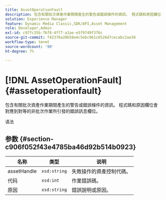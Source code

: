 ```yaml
---
title: AssetOperationFault
description: 包含有關批次資產作業期間產生的警告或錯誤條件的資訊。 程式碼和原因欄位會對應到對等的非批次作業所引發的錯誤訊息欄位。
solution: Experience Manager
feature: Dynamic Media Classic,SDK/API,Asset Management
role: Developer,Admin
exl-id: c97fc35b-76f8-4ff7-a1ae-e5f9749f376c
source-git-commit: f42378a20b58e4c5ebc961c6526d7cecabc2ae38
workflow-type: tm+mt
source-wordcount: '90'
ht-degree: 7%

---
```


# [!DNL AssetOperationFault]{#assetoperationfault}

包含有關批次資產作業期間產生的警告或錯誤條件的資訊。 程式碼和原因欄位會對應到對等的非批次作業所引發的錯誤訊息欄位。

语法

## 参数 {#section-c906f052f43e4785ba46d92b514b0923}

| 名称 | 类型 | 说明 |
|---|---|---|
| assetHandle | `xsd:string` | 失敗操作的資產控制代碼。 |
| 代码 | `xsd:int` | 作業錯誤碼。 |
| 原因 | `xsd:string` | 錯誤說明或原因。 |
